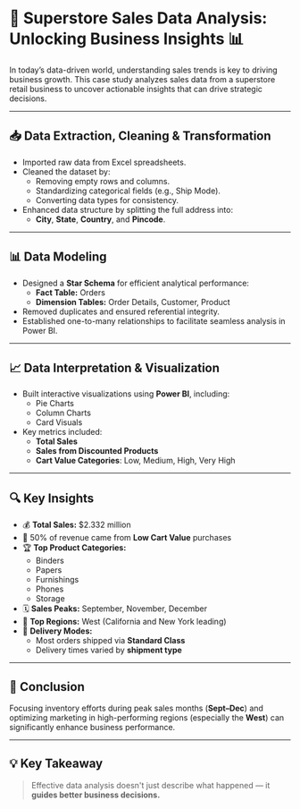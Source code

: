 # 🚀 Superstore Sales Data Analysis: Unlocking Business Insights 📊

In today’s data-driven world, understanding sales trends is key to driving business growth. This case study analyzes sales data from a superstore retail business to uncover actionable insights that can drive strategic decisions.

---

## 📥 Data Extraction, Cleaning & Transformation

- Imported raw data from Excel spreadsheets.
- Cleaned the dataset by:
  - Removing empty rows and columns.
  - Standardizing categorical fields (e.g., Ship Mode).
  - Converting data types for consistency.
- Enhanced data structure by splitting the full address into:
  - **City**, **State**, **Country**, and **Pincode**.

---

## 📊 Data Modeling

- Designed a **Star Schema** for efficient analytical performance:
  - **Fact Table:** Orders
  - **Dimension Tables:** Order Details, Customer, Product
- Removed duplicates and ensured referential integrity.
- Established one-to-many relationships to facilitate seamless analysis in Power BI.

---

## 📈 Data Interpretation & Visualization

- Built interactive visualizations using **Power BI**, including:
  - Pie Charts
  - Column Charts
  - Card Visuals
- Key metrics included:
  - **Total Sales**
  - **Sales from Discounted Products**
  - **Cart Value Categories**: Low, Medium, High, Very High

---

## 🔍 Key Insights

- 💰 **Total Sales:** $2.332 million
- 🧺 50% of revenue came from **Low Cart Value** purchases
- 🏆 **Top Product Categories:**
  - Binders
  - Papers
  - Furnishings
  - Phones
  - Storage
- 🗓️ **Sales Peaks:** September, November, December
- 📍 **Top Regions:** West (California and New York leading)
- 🚚 **Delivery Modes:**
  - Most orders shipped via **Standard Class**
  - Delivery times varied by **shipment type**

---

## 🎯 Conclusion

Focusing inventory efforts during peak sales months (**Sept–Dec**) and optimizing marketing in high-performing regions (especially the **West**) can significantly enhance business performance.

---

## 💡 Key Takeaway

> Effective data analysis doesn't just describe what happened — it **guides better business decisions.**



